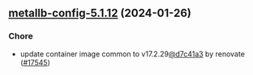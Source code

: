 

## [metallb-config-5.1.12](https://github.com/truecharts/charts/compare/metallb-config-5.1.11...metallb-config-5.1.12) (2024-01-26)

### Chore



- update container image common to v17.2.29[@d7c41a3](https://github.com/d7c41a3) by renovate ([#17545](https://github.com/truecharts/charts/issues/17545))